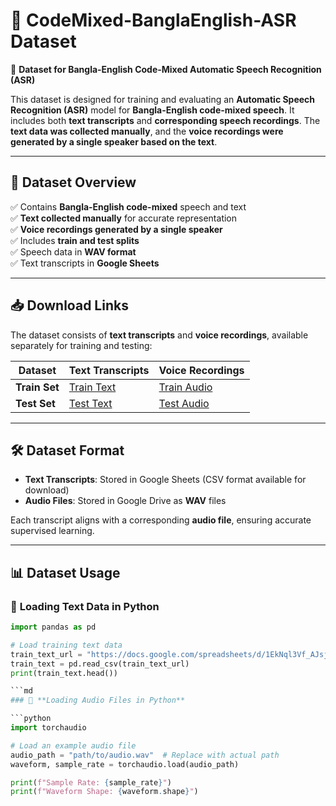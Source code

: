 # 📂 CodeMixed-BanglaEnglish-ASR Dataset
🚀 **Dataset for Bangla-English Code-Mixed Automatic Speech Recognition (ASR)**

This dataset is designed for training and evaluating an **Automatic Speech Recognition (ASR)** model for **Bangla-English code-mixed speech**. It includes both **text transcripts** and **corresponding speech recordings**. The **text data was collected manually**, and the **voice recordings were generated by a single speaker based on the text**.

---

## 📌 **Dataset Overview**  

✅ Contains **Bangla-English code-mixed** speech and text  
✅ **Text collected manually** for accurate representation  
✅ **Voice recordings generated by a single speaker**  
✅ Includes **train and test splits**  
✅ Speech data in **WAV format**  
✅ Text transcripts in **Google Sheets**  

---

## 📥 **Download Links**
The dataset consists of **text transcripts** and **voice recordings**, available separately for training and testing:

| **Dataset**    | **Text Transcripts** | **Voice Recordings** |
|---------------|----------------------|----------------------|
| **Train Set** | [Train Text](https://docs.google.com/spreadsheets/d/1EkNql3Vf_AJsjlJe8iX2ZZiUZSx-qWYh/edit?usp=share_link&ouid=103229561544715039472&rtpof=true&sd=true) | [Train Audio](https://drive.google.com/drive/folders/1KadflDjSJblbuOF7Abi7LXpkUfMEReKf?usp=share_link) |
| **Test Set**  | [Test Text](https://docs.google.com/spreadsheets/d/1z587eTu28YZkz2ZLA1HCtNCbSrkQVLqe/edit?usp=share_link&ouid=103229561544715039472&rtpof=true&sd=true) | [Test Audio](https://drive.google.com/drive/folders/1pXAdemLu4Evy3ZjJJs8Xvz3rCBAX1zV2?usp=share_link) |

---

## 🛠️ **Dataset Format**
- **Text Transcripts**: Stored in Google Sheets (CSV format available for download)
- **Audio Files**: Stored in Google Drive as **WAV** files

Each transcript aligns with a corresponding **audio file**, ensuring accurate supervised learning.

---

## 📊 **Dataset Usage**
### 🔹 **Loading Text Data in Python**
```python
import pandas as pd

# Load training text data
train_text_url = "https://docs.google.com/spreadsheets/d/1EkNql3Vf_AJsjlJe8iX2ZZiUZSx-qWYh/export?format=csv"
train_text = pd.read_csv(train_text_url)
print(train_text.head())

```md
### 🔹 **Loading Audio Files in Python**

```python
import torchaudio

# Load an example audio file
audio_path = "path/to/audio.wav"  # Replace with actual path
waveform, sample_rate = torchaudio.load(audio_path)

print(f"Sample Rate: {sample_rate}")
print(f"Waveform Shape: {waveform.shape}")
